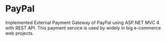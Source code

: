 # PayPal
Implemented External Payment Gateway of PayPal using ASP.NET MVC 4 with REST API. This payment service is used by widely in big e-commerce web projects.
